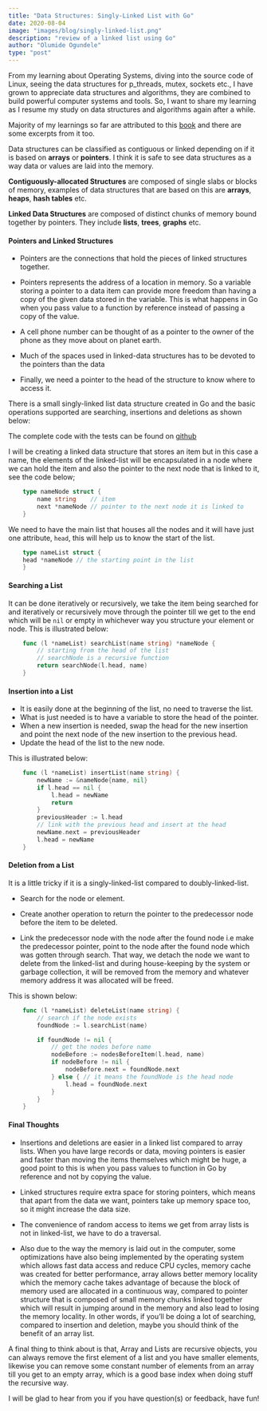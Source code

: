 ```yaml
---
title: "Data Structures: Singly-Linked List with Go"
date: 2020-08-04
image: "images/blog/singly-linked-list.png"
description: "review of a linked list using Go"
author: "Olumide Ogundele"
type: "post"
---
```


From my learning about Operating Systems, diving into the source code of Linux, seeing the data structures for p_threads, mutex, sockets etc., I have grown to appreciate data structures and algorithms, they are combined to build powerful computer systems and tools. So, I want to share my learning as I resume my study on data structures and algorithms again after a while.

Majority of my learnings so far are attributed to this [book](https://www.amazon.com/Algorithm-Design-Manual-Steven-Skiena/dp/1849967202) and there are some excerpts from it too.

Data structures can be classified as contiguous or linked depending on if it is based on **arrays** or **pointers**. I think it is safe to see data structures as a way data or values are laid into the memory.

**Contiguously-allocated Structures** are composed of single slabs or blocks of memory, examples of data structures that are based on this are **arrays**, **heaps**, **hash tables** etc.

**Linked Data Structures** are composed of distinct chunks of memory bound together by pointers. They include **lists**, **trees**, **graphs** etc.

#### Pointers and Linked Structures

* Pointers are the connections that hold the pieces of linked structures together.

* Pointers represents the address of a location in memory. So a variable storing a pointer to a data item can provide more freedom than having a copy of the given data stored in the variable. This is what happens in Go when you pass value to a function by reference instead of passing a copy of the value.

* A cell phone number can be thought of as a pointer to the owner of the phone as they move about on planet earth.

* Much of the spaces used in linked-data structures has to be devoted to the pointers than the data

* Finally, we need a pointer to the head of the structure to know where to access it.

There is a small singly-linked list data structure created in Go and the basic operations supported are searching, insertions and deletions as shown below:

The complete code with the tests can be found on [github](https://github.com/Lumexralph/go-datastructures-algorithms/blob/master/dataStructures/linkedList/linked_list_b.go)

I will be creating a linked data structure that stores an item but in this case a name, the elements of the linked-list will be encapsulated in a node where we can hold the item and also the pointer to the next node that is linked to it, see the code below;

```go
    type nameNode struct {
        name string    // item
        next *nameNode // pointer to the next node it is linked to
    }
```

We need to have the main list that houses all the nodes and it will have just one attribute, `head`, this will help us to know the start of the list.

```go
    type nameList struct {
	head *nameNode // the starting point in the list
    }
```

#### Searching a List

It can be done iteratively or recursively, we take the item being searched for and iteratively or recursively move through the pointer till we get to the end which will be `nil` or empty in whichever way you structure your element or node. This is illustrated below:

```go
    func (l *nameList) searchList(name string) *nameNode {
        // starting from the head of the list
        // searchNode is a recursive function
        return searchNode(l.head, name)
    }
```

#### Insertion into a List

* It is easily done at the beginning of the list, no need to traverse the list.
* What is just needed is to have a variable to store the head of the pointer.
* When a new insertion is needed, swap the head for the new insertion and point the next node of the new insertion to the previous head.
* Update the head of the list to the new node.

This is illustrated below:

```go
    func (l *nameList) insertList(name string) {
        newName := &nameNode{name, nil}
        if l.head == nil {
            l.head = newName
            return
        }
        previousHeader := l.head
        // link with the previous head and insert at the head
        newName.next = previousHeader
        l.head = newName
    }
```

#### Deletion from a List

It is a little tricky if it is a singly-linked-list compared to doubly-linked-list.

* Search for the node or element.

* Create another operation to return the pointer to the predecessor node before the item to be deleted.
* Link the predecessor node with the node after the found node i.e make the predecessor pointer, point to the node after the found node which was gotten through search. That way, we detach the node we want to delete from the linked-list and during house-keeping by the system or garbage collection, it will be removed from the memory and whatever memory address it was allocated will be freed.

This is shown below:

```go
    func (l *nameList) deleteList(name string) {
        // search if the node exists
        foundNode := l.searchList(name)

        if foundNode != nil {
            // get the nodes before name
            nodeBefore := nodesBeforeItem(l.head, name)
            if nodeBefore != nil {
                nodeBefore.next = foundNode.next
            } else { // it means the foundNode is the head node
                l.head = foundNode.next
            }
        }
    }
```

#### Final Thoughts

* Insertions and deletions are easier in a linked list compared to array lists.
When you have large records or data, moving pointers is easier and faster than moving the items themselves which might be huge, a good point to this is when you pass values to function in Go by reference and not by copying the value.

* Linked structures require extra space for storing pointers, which means that apart from the data we want, pointers take up memory space too, so it might increase the data size.
* The convenience of random access to items we get from array lists is not in linked-list, we have to do a traversal.

* Also due to the way the memory is laid out in the computer, some optimizations have also being implemented by the operating system which allows fast data access and reduce CPU cycles, memory cache was created for better performance, array allows better memory locality which the memory cache takes advantage of because the block of memory used are allocated in a continuous way, compared to pointer structure that is composed of small memory chunks linked together which will result in jumping around in the memory and also lead to losing the memory locality. In other words, if you’ll be doing a lot of searching, compared to insertion and deletion, maybe you should think of the benefit of an array list.

A final thing to think about is that, Array and Lists are recursive objects, you can always remove the first element of a list and you have smaller elements, likewise you can remove some constant number of elements from an array till you get to an empty array, which is a good base index when doing stuff the recursive way.

 I will be glad to hear from you if you have question(s) or feedback, have fun!
